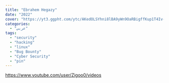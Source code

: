```yaml
---
title: "Ebrahem Hegazy"
date: "2022"
cover: "https://yt3.ggpht.com/ytc/AKedOLSYhni8lBA9yWn9OaRBigffKup1T4Iv-Ylqz49ZNA=s88-c-k-c0x00ffffff-no-rj"
categories:
  - "عربي"
tags:
  - "security"
  - "hacking"
  - "linux"
  - "Bug Bounty"
  - "Cyber Security"
  - "pin"
---
```


https://www.youtube.com/user/Zigoo0/videos
